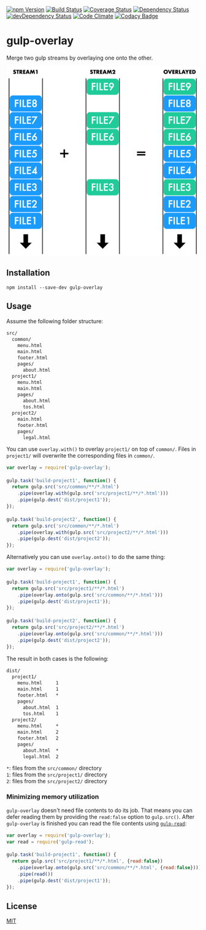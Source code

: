 [![npm Version](https://img.shields.io/npm/v/gulp-overlay.svg)](https://www.npmjs.com/package/gulp-overlay)
[![Build Status](https://travis-ci.org/svenschoenung/gulp-overlay.svg?branch=master)](https://travis-ci.org/svenschoenung/gulp-overlay)
[![Coverage Status](https://coveralls.io/repos/github/svenschoenung/gulp-overlay/badge.svg?branch=master)](https://coveralls.io/github/svenschoenung/gulp-overlay?branch=master)
[![Dependency Status](https://david-dm.org/svenschoenung/gulp-overlay.svg)](https://david-dm.org/svenschoenung/gulp-overlay)
[![devDependency Status](https://david-dm.org/svenschoenung/gulp-overlay/dev-status.svg)](https://david-dm.org/svenschoenung/gulp-overlay#info=devDependencies)
[![Code Climate](https://codeclimate.com/github/svenschoenung/gulp-overlay/badges/gpa.svg)](https://codeclimate.com/github/svenschoenung/gulp-overlay)
[![Codacy Badge](https://api.codacy.com/project/badge/Grade/8e9503cff73646f3abe1b7d557d357e1)](https://www.codacy.com/app/svenschoenung/gulp-overlay)

# gulp-overlay

Merge two gulp streams by overlaying one onto the other.

<img src="overlay.png" width="600" />

## Installation

```
npm install --save-dev gulp-overlay
```

## Usage

Assume the following folder structure:
 
```
src/
  common/
    menu.html
    main.html
    footer.html
    pages/
      about.html
  project1/
    menu.html
    main.html
    pages/
      about.html
      tos.html
  project2/
    main.html
    footer.html
    pages/
      legal.html
```

You can use `overlay.with()` to overlay `project1/` on top of `common/`. Files in `project1/` will overwrite the corresponding files in `common/`.

```javascript
var overlay = require('gulp-overlay');

gulp.task('build-project1', function() {
  return gulp.src('src/common/**/*.html')
    .pipe(overlay.with(gulp.src('src/project1/**/*.html')))
    .pipe(gulp.dest('dist/project1'));
});

gulp.task('build-project2', function() {
  return gulp.src('src/common/**/*.html')
    .pipe(overlay.with(gulp.src('src/project2/**/*.html')))
    .pipe(gulp.dest('dist/project2'));
});
```

Alternatively you can use `overlay.onto()` to do the same thing:

```javascript
var overlay = require('gulp-overlay');

gulp.task('build-project1', function() {
  return gulp.src('src/project1/**/*.html')
    .pipe(overlay.onto(gulp.src('src/common/**/*.html')))
    .pipe(gulp.dest('dist/project1'));
});

gulp.task('build-project2', function() {
  return gulp.src('src/project2/**/*.html')
    .pipe(overlay.onto(gulp.src('src/common/**/*.html')))
    .pipe(gulp.dest('dist/project2'));
});
```

The result in both cases is the following:

```
dist/
  project1/
    menu.html     1
    main.html     1
    footer.html   *
    pages/
      about.html  1
      tos.html    1
  project2/
    menu.html     *
    main.html     2
    footer.html   2
    pages/
      about.html  *
      legal.html  2
```
          
`*`: files from the `src/common/` directory  
`1`: files from the `src/project1/` directory  
`2`: files from the `src/project2/` directory

### Minimizing memory utilization

`gulp-overlay` doesn't need file contents to do its job. That means you can defer reading them by providing the `read:false` option to `gulp.src()`. After `gulp-overlay` is finished you can read the file contents using [`gulp-read`](http://github.com/svenschoenung/gulp-read):

```javascript
var overlay = require('gulp-overlay');
var read = require('gulp-read');
  
gulp.task('build-project1', function() {
  return gulp.src('src/project1/**/*.html', {read:false})
    .pipe(overlay.onto(gulp.src('src/common/**/*.html', {read:false})))
    .pipe(read())
    .pipe(gulp.dest('dist/project1'));
});
```

## License

[MIT](LICENSE)
